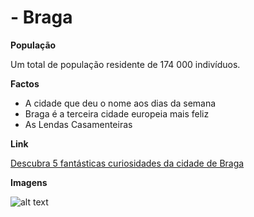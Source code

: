 # - Braga

**População**

Um total de população residente de 174 000 indivíduos.

**Factos**
- A cidade que deu o nome aos dias da semana
- Braga é a terceira cidade europeia mais feliz
- As Lendas Casamenteiras

**Link**

[Descubra 5 fantásticas curiosidades da cidade de Braga](https://gds.pt/pt/noticias/descubra-5-fantasticas-curiosidades-da-cidade-de-braga)

**Imagens**

![alt text](https://www.bloom-consulting.com/journal/wp-content/uploads/2020/01/bloom_consulting_braga-5-curiosities.jpg)